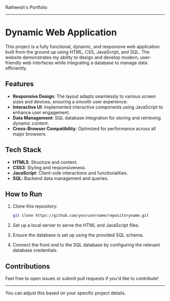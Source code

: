 Ratheesh's Portfolio

---

# Dynamic Web Application

This project is a fully functional, dynamic, and responsive web application built from the ground up using HTML, CSS, JavaScript, and SQL. The website demonstrates my ability to design and develop modern, user-friendly web interfaces while integrating a database to manage data efficiently.

## Features

- **Responsive Design**: The layout adapts seamlessly to various screen sizes and devices, ensuring a smooth user experience.
- **Interactive UI**: Implemented interactive components using JavaScript to enhance user engagement.
- **Data Management**: SQL database integration for storing and retrieving dynamic content.
- **Cross-Browser Compatibility**: Optimized for performance across all major browsers.
  
## Tech Stack

- **HTML5**: Structure and content.
- **CSS3**: Styling and responsiveness.
- **JavaScript**: Client-side interactions and functionalities.
- **SQL**: Backend data management and queries.

## How to Run

1. Clone this repository:  
   ```bash
   git clone https://github.com/yourusername/repositoryname.git
   ```

2. Set up a local server to serve the HTML and JavaScript files.

3. Ensure the database is set up using the provided SQL schema.

4. Connect the front end to the SQL database by configuring the relevant database credentials.

## Contributions

Feel free to open issues or submit pull requests if you'd like to contribute!

---

You can adjust this based on your specific project details.
